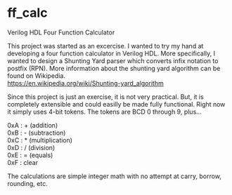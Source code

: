 # ff_calc
Verilog HDL Four Function Calculator

This project was started as an excercise. I wanted to try my hand at developing a four function calculator in Verilog HDL. More specifically, I wanted to design a Shunting Yard parser which converts infix notation to postfix (RPN). More information about the shunting yard algorithm can be found on Wikipedia.<br>
https://en.wikipedia.org/wiki/Shunting-yard_algorithm

Since this project is just an exercise, it is not very practical. But, it is completely extensible and could easilly be made fully functional.  Right now it simply uses 4-bit tokens.  The tokens are BCD 0 through 9, plus...

0xA : + (addition)<br>
0xB : - (subtraction)<br>
0xC : * (multiplication)<br>
0xD : / (division)<br>
0xE : = (equals)<br>
0xF : clear<br>

The calculations are simple integer math with no attempt at carry, borrow, rounding, etc.
